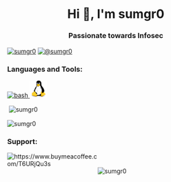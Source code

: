 <h1 align="center">Hi 👋, I'm sumgr0</h1>
<h3 align="center">Passionate towards Infosec</h3>

<p align="left">
<a href="https://twitter.com/sumgr0" target="blank"><img align="center" src="https://cdn.jsdelivr.net/npm/simple-icons@3.0.1/icons/twitter.svg" alt="sumgr0" height="30" width="40" /></a>
<a href="https://medium.com/@sumgr0" target="blank"><img align="center" src="https://cdn.jsdelivr.net/npm/simple-icons@3.0.1/icons/medium.svg" alt="@sumgr0" height="30" width="40" /></a>
</p>

<h3 align="left">Languages and Tools:</h3>
<p align="left"> <a href="https://www.gnu.org/software/bash/" target="_blank"> <img src="https://www.vectorlogo.zone/logos/gnu_bash/gnu_bash-icon.svg" alt="bash" width="40" height="40"/> </a> <a href="https://www.linux.org/" target="_blank"> <img src="https://raw.githubusercontent.com/devicons/devicon/master/icons/linux/linux-original.svg" alt="linux" width="40" height="40"/> </a> </p>

<p>&nbsp;<img align="center" src="https://github-readme-stats.vercel.app/api?username=sumgr0&show_icons=true&locale=en" alt="sumgr0" /></p>

<p><img align="center" src="https://github-readme-streak-stats.herokuapp.com/?user=sumgr0&" alt="sumgr0" /></p>

<h3 align="left">Support:</h3>
<p><a href="https://www.buymeacoffee.com/https://www.buymeacoffee.com/T6URjQu3s "> <img align="left" src="https://cdn.buymeacoffee.com/buttons/v2/default-yellow.png" height="50" width="210" alt="https://www.buymeacoffee.com/T6URjQu3s " /></a></p><br><br

<p align="left"> <img src="https://komarev.com/ghpvc/?username=sumgr0&label=Profile%20views&color=0e75b6&style=flat" alt="sumgr0" /> </p>

